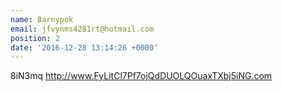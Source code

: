 ```yaml
---
name: Barnypok
email: jfvynms4281rt@hotmail.com
position: 2
date: '2016-12-28 13:14:26 +0000'
---
```

8iN3mq http://www.FyLitCl7Pf7ojQdDUOLQOuaxTXbj5iNG.com 